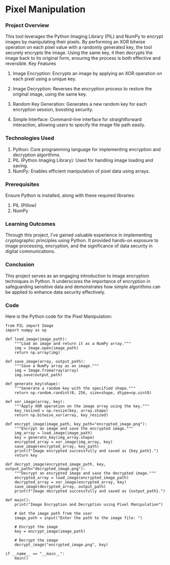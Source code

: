 # Pixel Manipulation

### Project Overview

This tool leverages the Python Imaging Library (PIL) and NumPy to encrypt images by manipulating their pixels. By performing an XOR bitwise operation on each pixel value with a randomly generated key, the tool securely encrypts the image. Using the same key, it then decrypts the image back to its original form, ensuring the process is both effective and reversible.
Key Features

1. Image Encryption: Encrypts an image by applying an XOR operation on each pixel using a unique key.

2. Image Decryption: Reverses the encryption process to restore the original image, using the same key.

3. Random Key Generation: Generates a new random key for each encryption session, boosting security.

4. Simple Interface: Command-line interface for straightforward interaction, allowing users to specify the image file path easily.

### Technologies Used

1. Python: Core programming language for implementing encryption and decryption algorithms.
2. PIL (Python Imaging Library): Used for handling image loading and saving.
3. NumPy: Enables efficient manipulation of pixel data using arrays.

### Prerequisites

Ensure Python is installed, along with these required libraries:

1. PIL (Pillow)
2. NumPy

### Learning Outcomes

Through this project, I’ve gained valuable experience in implementing cryptographic principles using Python. It provided hands-on exposure to image processing, encryption, and the significance of data security in digital communications.

### Conclusion

This project serves as an engaging introduction to image encryption techniques in Python. It underscores the importance of encryption in safeguarding sensitive data and demonstrates how simple algorithms can be applied to enhance data security effectively.

### Code

Here is the Python code for the Pixel Manipulation:

```
from PIL import Image
import numpy as np

def load_image(image_path):
    """Load an image and return it as a NumPy array."""
    img = Image.open(image_path)
    return np.array(img)

def save_image(array, output_path):
    """Save a NumPy array as an image."""
    img = Image.fromarray(array)
    img.save(output_path)

def generate_key(shape):
    """Generate a random key with the specified shape."""
    return np.random.randint(0, 256, size=shape, dtype=np.uint8)

def xor_image(array, key):
    """Apply XOR operation on the image array using the key."""
    key_resized = np.resize(key, array.shape)
    return np.bitwise_xor(array, key_resized)

def encrypt_image(image_path, key_path="encrypted_image.png"):
    """Encrypt an image and save the encrypted image."""
    img_array = load_image(image_path)
    key = generate_key(img_array.shape)
    encrypted_array = xor_image(img_array, key)
    save_image(encrypted_array, key_path)
    print(f"Image encrypted successfully and saved as {key_path}.")
    return key

def decrypt_image(encrypted_image_path, key, output_path="decrypted_image.png"):
    """Decrypt an encrypted image and save the decrypted image."""
    encrypted_array = load_image(encrypted_image_path)
    decrypted_array = xor_image(encrypted_array, key)
    save_image(decrypted_array, output_path)
    print(f"Image decrypted successfully and saved as {output_path}.")

def main():
    print("Image Encryption and Decryption using Pixel Manipulation")

    # Get the image path from the user
    image_path = input("Enter the path to the image file: ")

    # Encrypt the image
    key = encrypt_image(image_path)

    # Decrypt the image
    decrypt_image("encrypted_image.png", key)

if __name__ == "__main__":
    main()
```


